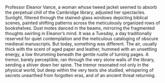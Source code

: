 Professor Eleanor Vance, a woman whose tweed jacket seemed to absorb the perpetual chill of the Cambridge library, adjusted her spectacles.  Sunlight, filtered through the stained-glass windows depicting biblical scenes, painted shifting patterns across the meticulously organized rows of bookshelves.  Dust motes danced in the beams, mirroring the fragmented thoughts swirling in Eleanor’s mind.  It was a Tuesday, a day traditionally reserved for quiet contemplation and the meticulous cataloging of obscure medieval manuscripts.  But today, something was different.  The air, usually thick with the scent of aged paper and leather, hummed with an unsettling energy, a low thrumming beneath the gentle rustle of turning pages.  A tremor, barely perceptible, ran through the very stone walls of the library, sending a shiver down her spine.  The tremor resonated not only in the physical world, but deep within the very texts she studied, whispering of secrets unearthed from forgotten eras, and of an ancient threat returning.
